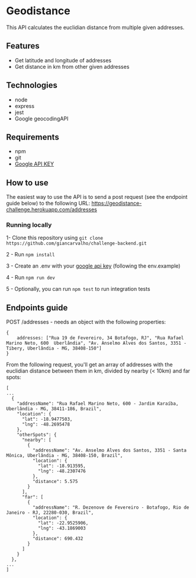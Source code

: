 # Geodistance

This API calculates the euclidian distance from multiple given addresses. 

## Features

- Get latitude and longitude of addresses
- Get distance in km from other given addresses

## Technologies

- node
- express
- jest
- Google geocodingAPI


## Requirements

- npm
- git
- [Google API KEY](https://developers.google.com/maps/documentation/geocoding/get-api-key)

## How to use

The easiest way to use the API is to send a post request (see the endpoint guide below) to the following URL: https://geodistance-challenge.herokuapp.com/addresses

### Running locally

1- Clone this repository using ```git clone https://github.com/giancarvalho/challenge-backend.git```

2 - Run ```npm install``` 

3 - Create an .env with your [google api key](https://developers.google.com/maps/documentation/geocoding/get-api-key) (following the env.example)

4 - Run ```npm run dev```

5 - Optionally, you can run ```npm test``` to run integration tests


## Endpoints guide



POST /addresses - needs an object with the following properties:

```
{
    addresses: ["Rua 19 de Fevereiro, 34 Botafogo, RJ", "Rua Rafael Marino Neto, 600  Uberlândia", "Av. Anselmo Alves dos Santos, 3351 - Tibery, Uberlândia - MG, 38408-150"]
}

```

From the following request, you'll get an array of addresses with the euclidian distance between them in km, divided by nearby (< 10km) and far spots:

```
[
...
  {
    "addressName": "Rua Rafael Marino Neto, 600 - Jardim Karaíba, Uberlândia - MG, 38411-186, Brazil",
    "location": {
      "lat": -18.9477503,
      "lng": -48.2695478
    },
    "otherSpots": {
      "nearby": [
        {
          "addressName": "Av. Anselmo Alves dos Santos, 3351 - Santa Mônica, Uberlândia - MG, 38408-150, Brazil",
          "location": {
            "lat": -18.913595,
            "lng": -48.2307476
          },
          "distance": 5.575
        }
      ],
      "far": [
        {
          "addressName": "R. Dezenove de Fevereiro - Botafogo, Rio de Janeiro - RJ, 22280-030, Brazil",
          "location": {
            "lat": -22.9525906,
            "lng": -43.1869003
          },
          "distance": 690.432
        }
      ]
    }
  },
...
]


```
